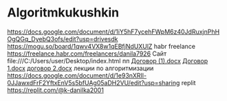# Algoritmkukushkin
https://docs.google.com/document/d/1iY5hF7ycehFWpM6z40JdRuxjnPhHOgQGq_DyebQ3ofs/edit?usp=drivesdk
https://mogu.so/board/1qwv4VX8w1qEBfjNdUXUlZ
 habr freelance 
https://freelance.habr.com/freelancers/danila7926
Сайт 
file:///C:/Users/user/Desktop/index.html
пп
[Договор (1).docx](https://github.com/Danila7926/Algoritmkukushkin/files/13294949/1.docx)
[Договор 1.docx](https://github.com/Danila7926/Algoritmkukushkin/files/13294957/1.docx)
[договор 2.docx](https://github.com/Danila7926/Algoritmkukushkin/files/13294963/2.docx)
лекции по алгоритмизации
https://docs.google.com/document/d/1e93nXRIl-0JJawxdFrF2YftxEnV5s5bfUAg05aDH2VU/edit?usp=sharing
replit
https://replit.com/@k-danilka2001
